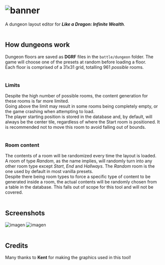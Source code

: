 # ![banner](https://github.com/Ret-HZ/DungeonMaster/assets/20912888/229b490e-66ec-45cf-a392-6834a4933c0e)
A dungeon layout editor for **_Like a Dragon: Infinite Wealth_**.
<br/>
<br/>

## How dungeons work
Dungeon floors are saved as **DGRF** files in the `battle/dungeon` folder. The game will choose one of the presets at random before loading a floor.<br/>
Each floor is comprised of a 31x31 grid, totalling 961 _possible_ rooms.<br/>
<br/>

### Limits
Despite the high number of possible rooms, the content generation for these rooms is far more limited.<br/>
Going above the limit may result in some rooms being completely empty, or the game crashing when attempting to load.<br/>
The player starting position is stored in the database and, by default, will always be the center tile, regardless of where the Start room is positioned. It is recommended not to move this room to avoid falling out of bounds.<br/>
<br/>

### Room content
The contents of a room will be randomized every time the layout is loaded.<br/>
A room of type _Random_, as the name implies, will randomly turn into any other room type except _Start_, _End_ and _Hallways_. The _Random_ room is the one used by default in most vanilla presets.<br/>
Despite there being room types to force a specific type of content to be generated inside a room, the actual contents will be randomly chosen from a table in the database. This falls out of scope for this tool and will not be covered.<br/>
<br/>

## Screenshots
![imagen](https://github.com/Ret-HZ/DungeonMaster/assets/20912888/53ac1a86-a24f-4334-b860-288a3a94534b)
![imagen](https://github.com/Ret-HZ/DungeonMaster/assets/20912888/c6b87ead-c0d6-463f-8b7d-857a29821ece)
<br/>
<br/>

## Credits
Many thanks to **Kent** for making the graphics used in this tool!
